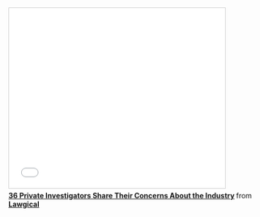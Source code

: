 <iframe src="//www.slideshare.net/slideshow/embed_code/37521662" width="427" height="356" frameborder="0" marginwidth="0" marginheight="0" scrolling="no" style="border:1px solid #CCC; border-width:1px; margin-bottom:5px; max-width: 100%;" allowfullscreen> </iframe> <div style="margin-bottom:5px"> <strong> <a href="https://www.slideshare.net/lawgical/36-private-investigators-share-their-concerns-about-the-industry-37521662" title="36 Private Investigators Share Their Concerns About the Industry" target="_blank">36 Private Investigators Share Their Concerns About the Industry</a> </strong> from <strong><a href="http://www.slideshare.net/lawgical" target="_blank">Lawgical</a></strong> </div>

